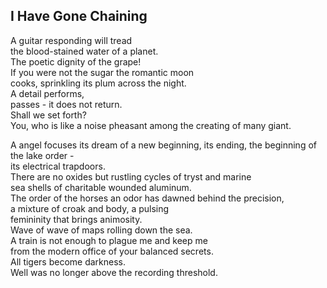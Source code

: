 I Have Gone Chaining
--------------------
A guitar responding will tread  
the blood-stained water of a planet.  
The poetic dignity of the grape!  
If you were not the sugar the romantic moon  
cooks, sprinkling its plum across the night.  
A detail performs,  
passes - it does not return.  
Shall we set forth?  
You, who is like a noise pheasant among the creating of many giant.  
  
A angel focuses its dream of a new beginning, its ending, the beginning of the lake order -  
its electrical trapdoors.  
There are no oxides but rustling cycles of tryst and marine  
sea shells of charitable wounded aluminum.  
The order of the horses an odor has dawned behind the precision,  
a mixture of croak and body, a pulsing  
femininity that brings animosity.  
Wave of wave of maps rolling down the sea.  
A train is not enough to plague me and keep me  
from the modern office of your balanced secrets.  
All tigers become darkness.  
Well was no longer above the recording threshold.  
